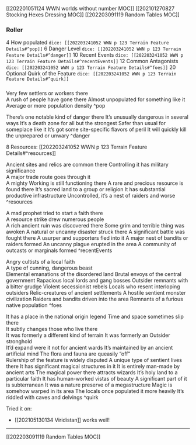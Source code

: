 [[202201051124 WWN worlds without number MOC]]
[[202101270827 Stocking Hexes Dressing MOC]]
[[202203091119 Random Tables MOC]]


### Roller
4 How  populated `dice: [[202203241052 WWN p 123 Terrain Feature Details#^pop]]`
6 Danger Level `dice: [[202203241052 WWN p 123 Terrain Feature Details#^danger]]`
10 Recent Events  `dice: [[202203241052 WWN p 123 Terrain Feature Details#^recentEvents]]`
12 Common Antagonists `dice: [[202203241052 WWN p 123 Terrain Feature Details#^foes]]`
20 Optional Quirk of the Feature  `dice: [[202203241052 WWN p 123 Terrain Feature Details#^quirk]]`
###

 Very few settlers or workers there  
 A rush of people have gone there
 Almost unpopulated for something like it
 Average or more population density
^pop


There’s one notable kind of danger there 
It’s unusually dangerous in several ways
It’s a death zone for all but the strongest
Safer than usual for someplace like it
It’s got some site-specific flavors of peril
It will quickly kill the unprepared or unwary
^danger

8 Resources: [[202203241052 WWN p 123 Terrain Feature Details#^resources]]

Ancient sites and relics are common there
Controlling it has military significance  
A major trade route goes through it  
A mighty Working is still functioning there
A rare and precious resource is found there
It’s sacred land to a group or religion
It has substantial productive infrastructure
Uncontrolled, it’s a nest of raiders and worse
^resources



A mad prophet tried to start a faith there  
A resource strike drew numerous people  
A rich ancient ruin was discovered there
Some grim and terrible thing was awoken 
A natural or uncanny disaster struck there
A significant battle was fought there
A usurper and supporters fled into it
A major nest of bandits or raiders formed
An uncanny plague erupted in the area
A community of outcasts or marginals formed
^recentEvents


Angry cultists of a local faith  
A type of cunning, dangerous beast  
Elemental emanations of the disordered land 
Brutal envoys of the central government
Rapacious local lords and gang bosses 
Outsider remnants with a bitter grudge
Violent secessionist rebels
Locals who resent interloping outsiders
Relic-creatures of ancient settlements
A hostile sentient monster civilization
Raiders and bandits driven into the area
Remnants of a furious native population
^foes



It has a place in the national origin legend 
Time and space sometimes slip there  
It subtly changes those who live there  
It was formerly a different kind of terrain
It was formerly an Outsider stronghold  
It’d expand were it not for ancient wards
It’s maintained by an ancient artificial mind 
The flora and fauna are queasily “off”  
Rulership of the feature is widely disputed 
A unique type of sentient lives there
It has significant magical structures in it
It is entirely man-made by ancient arts
The magical power there attracts wizards
It’s holy land to a particular faith
It has human-worked vistas of beauty
A significant part of it is subterranean
It was a nature preserve of a megastructure
Magic is somehow warped in its area
The locals once populated it more heavily
It’s riddled with caves and delvings
^quirk


 Tried it on:
 - [[202105130134 Viridistan]] works well!

---
[[202203091119 Random Tables MOC]]


 


 

